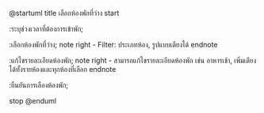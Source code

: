 @startuml
title เลือกห้องพักที่ว่าง
start

:ระบุช่วงเวลาที่ต้องการเข้าพัก;

:เลือกห้องพักที่ว่าง;
note right
    - Filter: ประเภทห้อง, รูปแบบเตียงได้
endnote

:แก้ไขรายละเอียดห้องพัก;
note right
    - สามารถแก้ไขรายละเอียดห้องพัก
      เช่น อาหารเช้า, เพิ่มเตียง
      ได้ทั้งรายห้องและทุกห้องที่เลือก
endnote

:ยืนยันการเลืองห้องพัก;

stop
@enduml